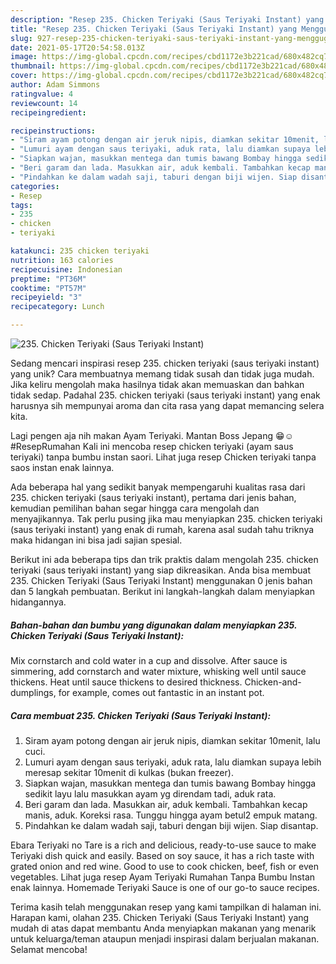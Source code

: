 ```yaml
---
description: "Resep 235. Chicken Teriyaki (Saus Teriyaki Instant) yang Menggugah Selera"
title: "Resep 235. Chicken Teriyaki (Saus Teriyaki Instant) yang Menggugah Selera"
slug: 927-resep-235-chicken-teriyaki-saus-teriyaki-instant-yang-menggugah-selera
date: 2021-05-17T20:54:58.013Z
image: https://img-global.cpcdn.com/recipes/cbd1172e3b221cad/680x482cq70/235-chicken-teriyaki-saus-teriyaki-instant-foto-resep-utama.jpg
thumbnail: https://img-global.cpcdn.com/recipes/cbd1172e3b221cad/680x482cq70/235-chicken-teriyaki-saus-teriyaki-instant-foto-resep-utama.jpg
cover: https://img-global.cpcdn.com/recipes/cbd1172e3b221cad/680x482cq70/235-chicken-teriyaki-saus-teriyaki-instant-foto-resep-utama.jpg
author: Adam Simmons
ratingvalue: 4
reviewcount: 14
recipeingredient:

recipeinstructions:
- "Siram ayam potong dengan air jeruk nipis, diamkan sekitar 10menit, lalu cuci."
- "Lumuri ayam dengan saus teriyaki, aduk rata, lalu diamkan supaya lebih meresap sekitar 10menit di kulkas (bukan freezer)."
- "Siapkan wajan, masukkan mentega dan tumis bawang Bombay hingga sedikit layu lalu masukkan ayam yg direndam tadi, aduk rata."
- "Beri garam dan lada. Masukkan air, aduk kembali. Tambahkan kecap manis, aduk. Koreksi rasa. Tunggu hingga ayam betul2 empuk matang."
- "Pindahkan ke dalam wadah saji, taburi dengan biji wijen. Siap disantap."
categories:
- Resep
tags:
- 235
- chicken
- teriyaki

katakunci: 235 chicken teriyaki 
nutrition: 163 calories
recipecuisine: Indonesian
preptime: "PT36M"
cooktime: "PT57M"
recipeyield: "3"
recipecategory: Lunch

---
```



![235. Chicken Teriyaki (Saus Teriyaki Instant)](https://img-global.cpcdn.com/recipes/cbd1172e3b221cad/680x482cq70/235-chicken-teriyaki-saus-teriyaki-instant-foto-resep-utama.jpg)

Sedang mencari inspirasi resep 235. chicken teriyaki (saus teriyaki instant) yang unik? Cara membuatnya memang tidak susah dan tidak juga mudah. Jika keliru mengolah maka hasilnya tidak akan memuaskan dan bahkan tidak sedap. Padahal 235. chicken teriyaki (saus teriyaki instant) yang enak harusnya sih mempunyai aroma dan cita rasa yang dapat memancing selera kita.

Lagi pengen aja nih makan Ayam Teriyaki. Mantan Boss Jepang 😁☺️ #ResepRumahan Kali ini mencoba resep chicken teriyaki (ayam saus teriyaki) tanpa bumbu instan saori. Lihat juga resep Chicken teriyaki tanpa saos instan enak lainnya.

Ada beberapa hal yang sedikit banyak mempengaruhi kualitas rasa dari 235. chicken teriyaki (saus teriyaki instant), pertama dari jenis bahan, kemudian pemilihan bahan segar hingga cara mengolah dan menyajikannya. Tak perlu pusing jika mau menyiapkan 235. chicken teriyaki (saus teriyaki instant) yang enak di rumah, karena asal sudah tahu triknya maka hidangan ini bisa jadi sajian spesial.


Berikut ini ada beberapa tips dan trik praktis dalam mengolah 235. chicken teriyaki (saus teriyaki instant) yang siap dikreasikan. Anda bisa membuat 235. Chicken Teriyaki (Saus Teriyaki Instant) menggunakan 0 jenis bahan dan 5 langkah pembuatan. Berikut ini langkah-langkah dalam menyiapkan hidangannya.

<!--inarticleads1-->

##### Bahan-bahan dan bumbu yang digunakan dalam menyiapkan 235. Chicken Teriyaki (Saus Teriyaki Instant):



Mix cornstarch and cold water in a cup and dissolve. After sauce is simmering, add cornstarch and water mixture, whisking well until sauce thickens. Heat until sauce thickens to desired thickness. Chicken-and-dumplings, for example, comes out fantastic in an instant pot. 

<!--inarticleads2-->

##### Cara membuat 235. Chicken Teriyaki (Saus Teriyaki Instant):

1. Siram ayam potong dengan air jeruk nipis, diamkan sekitar 10menit, lalu cuci.
1. Lumuri ayam dengan saus teriyaki, aduk rata, lalu diamkan supaya lebih meresap sekitar 10menit di kulkas (bukan freezer).
1. Siapkan wajan, masukkan mentega dan tumis bawang Bombay hingga sedikit layu lalu masukkan ayam yg direndam tadi, aduk rata.
1. Beri garam dan lada. Masukkan air, aduk kembali. Tambahkan kecap manis, aduk. Koreksi rasa. Tunggu hingga ayam betul2 empuk matang.
1. Pindahkan ke dalam wadah saji, taburi dengan biji wijen. Siap disantap.


Ebara Teriyaki no Tare is a rich and delicious, ready-to-use sauce to make Teriyaki dish quick and easily. Based on soy sauce, it has a rich taste with grated onion and red wine. Good to use to cook chicken, beef, fish or even vegetables. Lihat juga resep Ayam Teriyaki Rumahan Tanpa Bumbu Instan enak lainnya. Homemade Teriyaki Sauce is one of our go-to sauce recipes. 

Terima kasih telah menggunakan resep yang kami tampilkan di halaman ini. Harapan kami, olahan 235. Chicken Teriyaki (Saus Teriyaki Instant) yang mudah di atas dapat membantu Anda menyiapkan makanan yang menarik untuk keluarga/teman ataupun menjadi inspirasi dalam berjualan makanan. Selamat mencoba!
